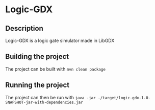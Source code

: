 # Logic-GDX

## Description
Logic-GDX is a logic gate simulator made in LibGDX

## Building the project
The project can be built with `mvn clean package`

## Running the project
The project can then be run with `java -jar ./target/logic-gdx-1.0-SNAPSHOT-jar-with-dependencies.jar`